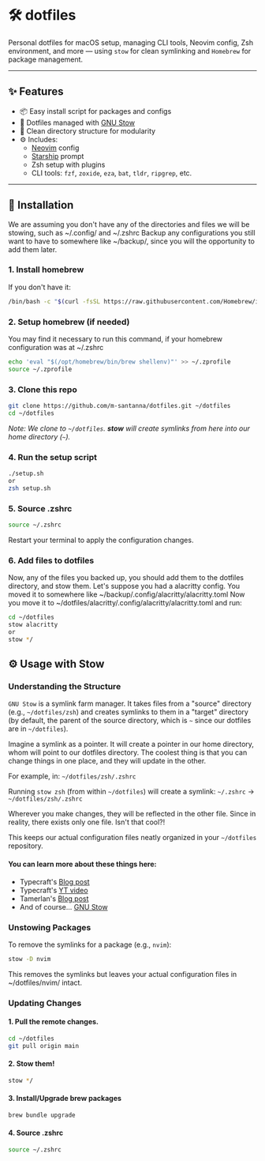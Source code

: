 # 🛠️ dotfiles

Personal dotfiles for macOS setup, managing CLI tools, Neovim config, Zsh environment, and more — using `stow` for clean symlinking and `Homebrew` for package management.

---

## ✨ Features

- 📦 Easy install script for packages and configs
- 🔗 Dotfiles managed with [GNU Stow](https://www.gnu.org/software/stow/)
- 🧠 Clean directory structure for modularity
- ⚙️ Includes:
  - [Neovim](https://neovim.io) config
  - [Starship](https://starship.rs/) prompt
  - Zsh setup with plugins
  - CLI tools: `fzf`, `zoxide`, `eza`, `bat`, `tldr`, `ripgrep`, etc.

---

## 🚀 Installation

We are assuming you don't have any of the directories and files we will be stowing, such as ~/.config/ and ~/.zshrc
Backup any configurations you still want to have to somewhere like ~/backup/, since you will the opportunity to add them later.

### 1. Install homebrew

If you don't have it:

```zsh
/bin/bash -c "$(curl -fsSL https://raw.githubusercontent.com/Homebrew/install/HEAD/install.sh)"
```

### 2. Setup homebrew (if needed)

You may find it necessary to run this command, if your homebrew configuration was at ~/.zshrc

```zsh
echo 'eval "$(/opt/homebrew/bin/brew shellenv)"' >> ~/.zprofile
source ~/.zprofile
```

### 3. Clone this repo

```zsh
git clone https://github.com/m-santanna/dotfiles.git ~/dotfiles
cd ~/dotfiles
```

_Note: We clone to `~/dotfiles`. **stow** will create symlinks from here into our home directory (`~`)._

### 4. Run the setup script

```zsh
./setup.sh
or
zsh setup.sh
```

### 5. Source .zshrc

```zsh
source ~/.zshrc
```

Restart your terminal to apply the configuration changes.

### 6. Add files to dotfiles

Now, any of the files you backed up, you should add them to the dotfiles directory, and stow them.
Let's suppose you had a alacritty config. You moved it to somewhere like ~/backup/.config/alacritty/alacritty.toml
Now you move it to ~/dotfiles/alacritty/.config/alacritty/alacritty.toml and run:

```zsh
cd ~/dotfiles
stow alacritty
or
stow */
```

## ⚙️ Usage with Stow

### Understanding the Structure

`GNU Stow` is a symlink farm manager. It takes files from a "source" directory (e.g., `~/dotfiles/zsh`) and creates symlinks to them in a "target" directory (by default, the parent of the source directory, which is `~` since our dotfiles are in `~/dotfiles`).

Imagine a symlink as a pointer. It will create a pointer in our home directory, whom will point to our dotfiles directory. The coolest thing is that you can change things in one place, and they will update in the other.

For example, in:
`~/dotfiles/zsh/.zshrc`

Running `stow zsh` (from within `~/dotfiles`) will create a symlink:
`~/.zshrc` -> `~/dotfiles/zsh/.zshrc`

Wherever you make changes, they will be reflected in the other file. Since in reality, there exists only one file. Isn't that cool?!

This keeps our actual configuration files neatly organized in your `~/dotfiles` repository.

#### You can learn more about these things here:

- Typecraft's [Blog post](https://typecraft.dev/tutorial/never-lose-your-configs-again)
- Typecraft's [YT video](https://www.youtube.com/watch?v=NoFiYOqnC4o)
- Tamerlan's [Blog post](https://tamerlan.dev/how-i-manage-my-dotfiles-using-gnu-stow/)
- And of course... [GNU Stow](https://www.gnu.org/software/stow/)

### Unstowing Packages

To remove the symlinks for a package (e.g., `nvim`):

```zsh
stow -D nvim
```

This removes the symlinks but leaves your actual configuration files in ~/dotfiles/nvim/ intact.

### Updating Changes

#### 1. Pull the remote changes.

```zsh
cd ~/dotfiles
git pull origin main
```

#### 2. Stow them!

```zsh
stow */
```

#### 3. Install/Upgrade brew packages

```zsh
brew bundle upgrade
```

#### 4. Source .zshrc

```zsh
source ~/.zshrc
```

